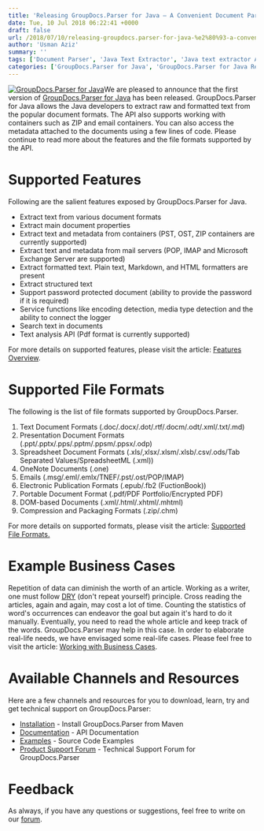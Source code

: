 ```yaml
---
title: 'Releasing GroupDocs.Parser for Java – A Convenient Document Parser API'
date: Tue, 10 Jul 2018 06:22:41 +0000
draft: false
url: /2018/07/10/releasing-groupdocs.parser-for-java-%e2%80%93-a-convenient-document-parser-api/
author: 'Usman Aziz'
summary: ''
tags: ['Document Parser', 'Java Text Extractor', 'Java text extractor API', 'text extractor API for Java', 'text parser']
categories: ['GroupDocs.Parser for Java', 'GroupDocs.Parser for Java Releases', 'GroupDocs.Parser Product Family']
---
```


[![GroupDocs.Parser for Java](http://blog.groupdocs.com/wp-content/uploads/sites/4/2018/06/groupdocs-parser-java.png)](https://products.groupdocs.com/parser/java)We are pleased to announce that the first version of [GroupDocs.Parser for Java](https://products.groupdocs.com/parser/java "GroupDocs.Parser product page") has been released. GroupDocs.Parser for Java allows the Java developers to extract raw and formatted text from the popular document formats. The API also supports working with containers such as ZIP and email containers. You can also access the metadata attached to the documents using a few lines of code. Please continue to read more about the features and the file formats supported by the API.

# Supported Features

Following are the salient features exposed by GroupDocs.Parser for Java.

*   Extract text from various document formats
*   Extract main document properties
*   Extract text and metadata from containers (PST, OST, ZIP containers are currently supported)
*   Extract text and metadata from mail servers (POP, IMAP and Microsoft Exchange Server are supported)
*   Extract formatted text. Plain text, Markdown, and HTML formatters are present
*   Extract structured text
*   Support password protected document (ability to provide the password if it is required)
*   Service functions like encoding detection, media type detection and the ability to connect the logger
*   Search text in documents
*   Text analysis API (Pdf format is currently supported)

For more details on supported features, please visit the article: [Features Overview](https://docs.groupdocs.com/display/parserjava/Features+Overview).

# Supported File Formats

The following is the list of file formats supported by GroupDocs.Parser.

1.  Text Document Formats (.doc/.docx/.dot/.rtf/.docm/.odt/.xml/.txt/.md)
2.  Presentation Document Formats (.ppt/.pptx/.pps/.pptm/.ppsm/.ppsx/.odp)
3.  Spreadsheet Document Formats (.xls/,xlsx/.xlsm/.xlsb/.csv/.ods/Tab Separated Values/SpreadsheetML (.xml))
4.  OneNote Documents (.one)
5.  Emails (.msg/.eml/.emlx/TNEF/.pst/.ost/POP/IMAP)
6.  Electronic Publication Formats (.epub/.fb2 (FuctionBook))
7.  Portable Document Format (.pdf/PDF Portfolio/Encrypted PDF)
8.  DOM-based Documents (.xml/.html/.xhtml/.mhtml)
9.  Compression and Packaging Formats (.zip/.chm)

For more details on supported formats, please visit the article: [Supported File Formats.](https://docs.groupdocs.com/parser/java/ "GroupDocs.Parser supported file formats")

# Example Business Cases

Repetition of data can diminish the worth of an article. Working as a writer, one must follow [DRY](https://en.wikipedia.org/wiki/Don%27t_repeat_yourself) (don't repeat yourself) principle. Cross reading the articles, again and again, may cost a lot of time. Counting the statistics of word's occurrences can endeavor the goal but again it's hard to do it manually. Eventually, you need to read the whole article and keep track of the words. GroupDocs.Parser may help in this case. In order to elaborate real-life needs, we have envisaged some real-life cases. Please feel free to visit the article: [Working with Business Cases](https://docs.groupdocs.com/parser/java/).

# Available Channels and Resources

Here are a few channels and resources for you to download, learn, try and get technical support on GroupDocs.Parser:

*   [Installation](https://artifact.groupdocs.com/webapp/#/artifacts/browse/tree/General/repo/com/groupdocs/groupdocs-parser "GroupDocs.Parser Installation") - Install GroupDocs.Parser from Maven
*   [Documentation](https://docs.groupdocs.com/display/parserjava/Introducing+GroupDocs.Parser+for+Java "Parser API documentation") - API Documentation
*   [Examples](https://github.com/groupdocs-parser/GroupDocs.Parser-for-Java "How to use Parser API") - Source Code Examples
*   [Product Support Forum](https://forum.groupdocs.com/c/parser) - Technical Support Forum for GroupDocs.Parser

# Feedback

As always, if you have any questions or suggestions, feel free to write on our [forum](https://forum.groupdocs.com/ "Technical Support Forum").




